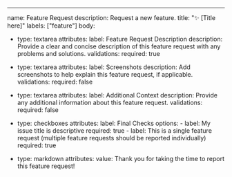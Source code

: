---
name: Feature Request
description: Request a new feature.
title: "✨ [Title here]"
labels: ["feature"]
body:
  - type: textarea
    attributes:
      label: Feature Request Description
      description: Provide a clear and concise description of this feature request with any problems and solutions.
    validations:
      required: true

  - type: textarea
    attributes:
      label: Screenshots
      description: Add screenshots to help explain this feature request, if applicable.
    validations:
      required: false

  - type: textarea
    attributes:
      label: Additional Context
      description: Provide any additional information about this feature request.
    validations:
      required: false

  - type: checkboxes
    attributes:
      label: Final Checks
      options:
        - label: My issue title is descriptive
          required: true
        - label: This is a single feature request (multiple feature requests should be reported individually)
          required: true

  - type: markdown
    attributes:
      value: Thank you for taking the time to report this feature request!
